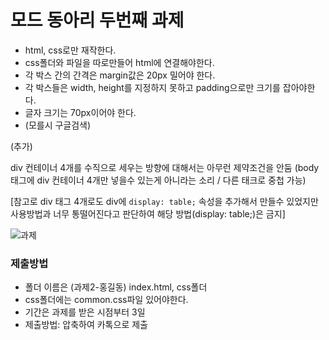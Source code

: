 # 모드 동아리 두번째 과제
- html, css로만 재작한다.
- css폴더와 파일을 따로만들어 html에 연결해야한다.
- 각 박스 간의 간격은 margin값은 20px 밀어야 한다.
- 각 박스들은 width, height를 지정하지 못하고 padding으로만 크기를 잡아야한다.
- 글자 크기는 70px이어야 한다.
- (모를시 구글검색)

(추가)

div 컨테이너 4개를 수직으로 세우는 방향에 대해서는 아무런 제약조건을 안둠 (body 태그에 div 컨테이너 4개만 넣을수 있는게 아니라는 소리 / 다른 태크로 중첩 가능)

[참고로 div 태그 4개로도 div에 `display: table;` 속성을 추가해서 만들수 있었지만 사용방법과 너무 통떨어진다고 판단하여 해당 방법(display: table;)은 금지]


![과제](https://user-images.githubusercontent.com/71883310/180114997-0eceacbd-6e70-4790-b10f-21449e445770.png)

### 제출방법
- 폴더 이름은 (과제2-홍길동) index.html, css폴더 
- css폴더에는 common.css파일 있어야한다.
- 기간은 과제를 받은 시점부터 3일
- 제출방법: 압축하여 카톡으로 제출 
